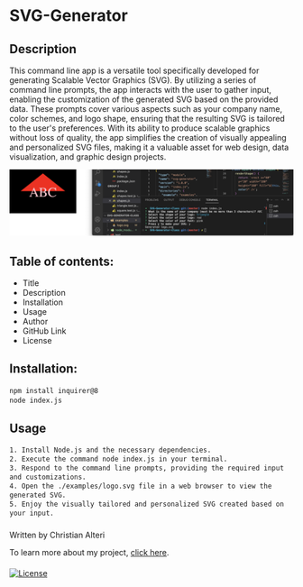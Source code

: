 # SVG-Generator 

## Description 

This command line app is a versatile tool specifically developed for generating Scalable Vector Graphics (SVG). By utilizing a series of command line prompts, the app interacts with the user to gather input, enabling the customization of the generated SVG based on the provided data. These prompts cover various aspects such as your company name, color schemes, and logo shape, ensuring that the resulting SVG is tailored to the user's preferences. With its ability to produce scalable graphics without loss of quality, the app simplifies the creation of visually appealing and personalized SVG files, making it a valuable asset for web design, data visualization, and graphic design projects.

![Alt Text](./assets/Screen.png)


## Table of contents:

* Title
* Description
* Installation
* Usage
* Author
* GitHub Link
* License

## Installation:

```bash
npm install inquirer@8
node index.js
```


## Usage
```
1. Install Node.js and the necessary dependencies.
2. Execute the command node index.js in your terminal.
3. Respond to the command line prompts, providing the required input and customizations.
4. Open the ./examples/logo.svg file in a web browser to view the generated SVG.
5. Enjoy the visually tailored and personalized SVG created based on your input.
```

###

Written by Christian Alteri

To learn more about my project, [click here](https://github.com/ChristianAlteri/SVG-Generator).

####

[![License](https://img.shields.io/badge/LICENSE-MIT-green)](LICENSE)
